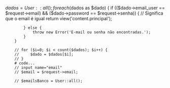 $dados = User::all();
        foreach ($dados as $dado) {
            if (($dado->email_user == $request->email) && ($dado->password == $request->senha)) {
                // Significa que o email é igual
                return view('content.principal');
                
            } else {
                throw new Error('E-mail ou senha não encontradas.');
            }
        }

        // for ($i=0; $i < count($dados); $i++) { 
        //     $dado = $dados[$i];
        // }
        # code...
        // input name="email"
        // $email = $request->email;

        // $emailsBanco = User::all();